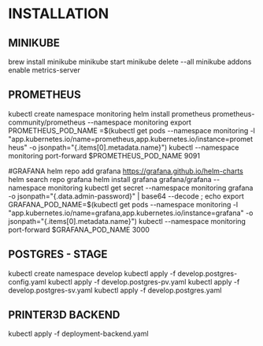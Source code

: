 # INSTALLATION
## MINIKUBE
brew install minikube
minikube start
minikube delete --all
minikube addons enable metrics-server

## PROMETHEUS
kubectl create namespace monitoring
helm install prometheus prometheus-community/prometheus --namespace monitoring
export PROMETHEUS_POD_NAME	=$(kubectl get pods --namespace monitoring -l "app.kubernetes.io/name=prometheus,app.kubernetes.io/instance=prometheus" -o jsonpath="{.items[0].metadata.name}")
kubectl --namespace monitoring port-forward $PROMETHEUS_POD_NAME 9091

#GRAFANA
helm repo add grafana https://grafana.github.io/helm-charts
helm search repo grafana
helm install grafana grafana/grafana --namespace monitoring
kubectl get secret --namespace monitoring grafana -o jsonpath="{.data.admin-password}" | base64 --decode ; echo
export GRAFANA_POD_NAME=$(kubectl get pods --namespace monitoring -l "app.kubernetes.io/name=grafana,app.kubernetes.io/instance=grafana" -o jsonpath="{.items[0].metadata.name}")
kubectl --namespace monitoring port-forward $GRAFANA_POD_NAME 3000

## POSTGRES - STAGE
kubectl create namespace develop
kubectl apply -f develop.postgres-config.yaml
kubectl apply -f develop.postgres-pv.yaml
kubectl apply -f develop.postgres-sv.yaml
kubectl apply -f develop.postgres.yaml

## PRINTER3D BACKEND
kubectl apply -f deployment-backend.yaml
	